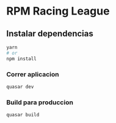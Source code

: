 # RPM Racing League

## Instalar dependencias
```bash
yarn
# or
npm install
```

### Correr aplicacion
```bash
quasar dev
```


### Build para produccion
```bash
quasar build
```
